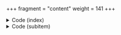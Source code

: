 +++
fragment = "content"
weight = 141
+++

<details><summary>Code (index)</summary>

```
+++
fragment = "items"
#disabled = false
date = "2017-10-04"
weight = 140
background = "secondary"

title = "Items Fragment with images"
subtitle= "Column based items with images"
#title_align = "left" # Default is center, can be left, right or center
+++

```
</details>

<details>
<summary>Code (subitem)</summary>

```
+++
weight = 10
#disabled = true

[asset]
  image = "caddy.svg"
  url = "#"
+++

```
</details>
